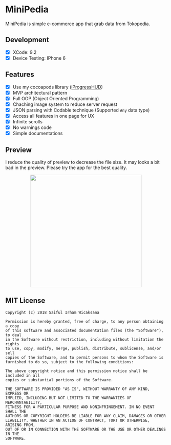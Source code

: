 # MiniPedia
MiniPedia is simple e-commerce app that grab data from Tokopedia.

## Development
- [x] XCode: 9.2
- [x] Device Testing: IPhone 6

## Features
- [x] Use my cocoapods library ([iProgressHUD](https://github.com/icaksama/iProgressHUD))
- [x] MVP architectural pattern
- [x] Full OOP (Object Oriented Programming)
- [x] Chaching image system to reduce server request
- [x] JSON parsing with Codable technique (Supported `Any` data type)
- [x] Access all features in one page for UX
- [x] Infinite scrolls
- [x] No warnings code
- [x] Simple documentations

## Preview
I reduce the quality of preview to decrease the file size. It may looks a bit bad in the preview.
Please try the app for the best quality.
<p align="center">
<img width="350" src="https://github.com/icaksama/MiniPedia/blob/master/demo.gif?raw=true">
</p>

## MIT License
```text
Copyright (c) 2018 Saiful Irham Wicaksana

Permission is hereby granted, free of charge, to any person obtaining a copy
of this software and associated documentation files (the "Software"), to deal
in the Software without restriction, including without limitation the rights
to use, copy, modify, merge, publish, distribute, sublicense, and/or sell
copies of the Software, and to permit persons to whom the Software is
furnished to do so, subject to the following conditions:

The above copyright notice and this permission notice shall be included in all
copies or substantial portions of the Software.

THE SOFTWARE IS PROVIDED "AS IS", WITHOUT WARRANTY OF ANY KIND, EXPRESS OR
IMPLIED, INCLUDING BUT NOT LIMITED TO THE WARRANTIES OF MERCHANTABILITY,
FITNESS FOR A PARTICULAR PURPOSE AND NONINFRINGEMENT. IN NO EVENT SHALL THE
AUTHORS OR COPYRIGHT HOLDERS BE LIABLE FOR ANY CLAIM, DAMAGES OR OTHER
LIABILITY, WHETHER IN AN ACTION OF CONTRACT, TORT OR OTHERWISE, ARISING FROM,
OUT OF OR IN CONNECTION WITH THE SOFTWARE OR THE USE OR OTHER DEALINGS IN THE
SOFTWARE.
```
